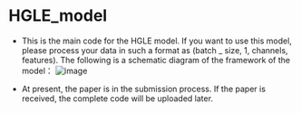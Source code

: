 # HGLE_model

* This is the main code for the HGLE model. If you want to use this model, please process your data in such a format as (batch _ size, 1, channels, features).
The following is a schematic diagram of the framework of the model：
![image](https://github.com/Ultramua/HGLE_model/assets/146943374/88ec459d-b59c-4ebc-91c7-9bf7304a091e)

* At present, the paper is in the submission process. If the paper is received, the complete code will be uploaded later. 
